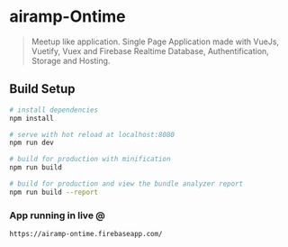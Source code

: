 # airamp-Ontime

> Meetup like application.
Single Page Application made with VueJs, Vuetify, Vuex and Firebase Realtime Database, Authentification, Storage and Hosting.

## Build Setup

``` bash
# install dependencies
npm install

# serve with hot reload at localhost:8080
npm run dev

# build for production with minification
npm run build

# build for production and view the bundle analyzer report
npm run build --report
```
### App running in live @
```
https://airamp-ontime.firebaseapp.com/
```
